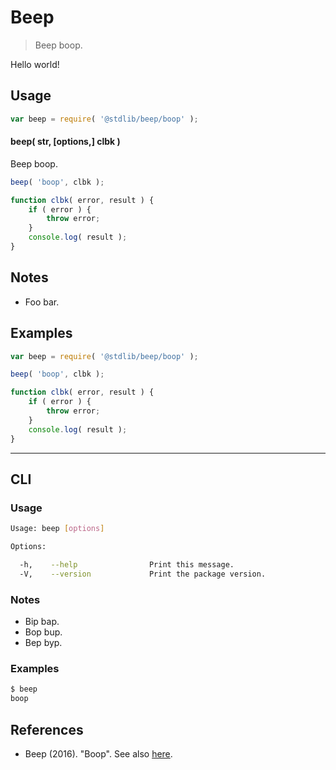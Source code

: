 # Beep

> Beep boop.

<!-- Section to include introductory text. Make sure to keep an empty line after the intro `section` element and another before the `/section` close. -->

<section class="intro">

Hello world!

</section>

<!-- /.intro -->

<!-- Package usage documentation. -->

<section class="usage">

## Usage

```javascript
var beep = require( '@stdlib/beep/boop' );
```

#### beep( str, \[options,] clbk )

Beep boop.

```javascript
beep( 'boop', clbk );

function clbk( error, result ) {
    if ( error ) {
        throw error;
    }
    console.log( result );
}
```

</section>

<!-- /.usage -->

<!-- Package usage notes. Make sure to keep an empty line after the `section` element and another before the `/section` close. -->

<section class="notes">

## Notes

-   Foo bar.

</section>

<!-- /.notes -->

<!-- Package usage examples. -->

<section class="examples">

## Examples

<!-- eslint no-undef: "error" -->

```javascript
var beep = require( '@stdlib/beep/boop' );

beep( 'boop', clbk );

function clbk( error, result ) {
    if ( error ) {
        throw error;
    }
    console.log( result );
}
```

</section>

<!-- /.examples -->

<!-- Section for describing a command-line interface. -->

* * *

<section class="cli">

## CLI

<!-- CLI usage documentation. -->

<section class="usage">

### Usage

```bash
Usage: beep [options]

Options:

  -h,    --help                Print this message.
  -V,    --version             Print the package version.
```

</section>

<!-- /.usage -->

<!-- CLI usage notes. Make sure to keep an empty line after the `section` element and another before the `/section` close. -->

<section class="notes">

### Notes

-   Bip bap.
-   Bop bup.
-   Bep byp.

</section>

<!-- /.notes -->

<!-- CLI usage examples. -->

<section class="examples">

### Examples

```bash
$ beep
boop
```

</section>

<!-- /.examples -->

</section>

<!-- /.cli -->

<!-- Section to include cited references. If references are included, add a horizontal rule *before* the section. Make sure to keep an empty line after the `section` element and another before the `/section` close. -->

<section class="references">

## References

-   Beep (2016). "Boop". See also [here][here]. 

</section>

<!-- /.references -->

<!-- Section for all links. Make sure to keep an empty line after the `section` element and another before the `/section` close. -->

<section class="links">

[here]: https://github.com/stdlib-js/stdlib

</section>

<!-- /.links -->
